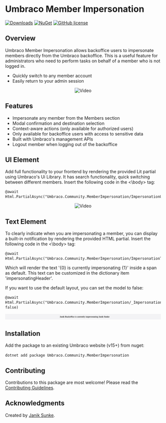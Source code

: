 # Umbraco Member Impersonation

[![Downloads](https://img.shields.io/nuget/dt/Umbraco.Community.MemberImpersonation?color=cc9900)](https://www.nuget.org/packages/Umbraco.Community.MemberImpersonation/)
[![NuGet](https://img.shields.io/nuget/vpre/Umbraco.Community.MemberImpersonation?color=0273B3)](https://www.nuget.org/packages/Umbraco.Community.MemberImpersonation)
[![GitHub license](https://img.shields.io/github/license/JanikSunke/UmbracoMemberImpersonation?color=8AB803)](../LICENSE)

## Overview

Umbraco Member Impersonation allows backoffice users to impersonate members directly from the Umbraco backoffice. This
is a useful feature for administrators who need to perform tasks on behalf of a member who is not logged in.

- Quickly switch to any member account
- Easily return to your admin session

<p align="center">
  <img src="/docs/assets/impersonation-demo.gif" alt="Video">
</p>

## Features

- Impersonate any member from the Members section
- Modal confirmation and destination selection
- Context-aware actions (only available for authorized users)
- Only available for backoffice users with access to sensitive data
- Built with Umbraco's management APIs
- Logout member when logging out of the backoffice

## UI Element

Add full functionality to your frontend by rendering the provided Lit partial using Umbraco's Ui Library. It has search
functionality, quick switching between different members.
Insert the following code in the <\body> tag:

```
@await Html.PartialAsync("Umbraco.Community.MemberImpersonation/ImpersonationUI")
```

<p align="center">
  <img src="/docs/assets/impersonation-ui.gif" alt="Video">
</p>

## Text Element

To clearly indicate when you are impersonating a member, you can display a built-in notification by rendering the
provided HTML partial.
Insert the following code in the <\body> tag:

```
@await Html.PartialAsync("Umbraco.Community.MemberImpersonation/ImpersonationText")
```

Which will render the text '{0} is currently impersonating {1}' inside a span as default. This text can be customized in
the dictionary item 'impersonatingHeader'.

If you want to use the default layout, you can set the model to false:

```
@await Html.PartialAsync("Umbraco.Community.MemberImpersonation/_ImpersonationText", false)
```

<p align="center">
  <img src="/docs/assets/impersonation-text.png" alt="Video">
</p>

## Installation

Add the package to an existing Umbraco website (v15+) from nuget:

`dotnet add package Umbraco.Community.MemberImpersonation`

## Contributing

Contributions to this package are most welcome! Please read the [Contributing Guidelines](CONTRIBUTING.md).

## Acknowledgments

Created by [Janik Sunke](https://github.com/JanikSunke).
